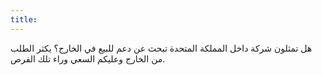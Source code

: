 ```yaml
---
title:
---
```


هل تمثلون شركة داخل المملكة المتحدة تبحث عن دعم للبيع في الخارج؟ يكثر الطلب من الخارج وعليكم السعي وراء تلك الفرص.
